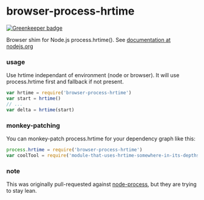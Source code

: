 # browser-process-hrtime

[![Greenkeeper badge](https://badges.greenkeeper.io/kumavis/browser-process-hrtime.svg)](https://greenkeeper.io/)

Browser shim for Node.js process.hrtime().
See [documentation at nodejs.org](http://nodejs.org/api/process.html#process_process_hrtime)

### usage
Use hrtime independant of environment (node or browser).
It will use process.hrtime first and fallback if not present.
```js
var hrtime = require('browser-process-hrtime')
var start = hrtime()
// ...
var delta = hrtime(start)
```

### monkey-patching
You can monkey-patch process.hrtime for your dependency graph like this:
```js
process.hrtime = require('browser-process-hrtime')
var coolTool = require('module-that-uses-hrtime-somewhere-in-its-depths')
```

### note
This was originally pull-requested against [node-process](https://github.com/defunctzombie/node-process),
but they are trying to stay lean.
